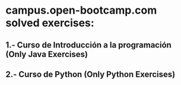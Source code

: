# campus.open-bootcamp.com solved exercises:

## 1.- Curso de Introducción a la programación (Only Java Exercises)

## 2.- Curso de Python (Only Python Exercises)
